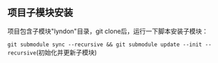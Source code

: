 ## 项目子模块安装

项目包含子模块"lyndon"目录，git clone后，运行一下脚本安装子模块：

`git submodule sync --recursive && git submodule update --init --recursive`(初始化并更新子模块)

